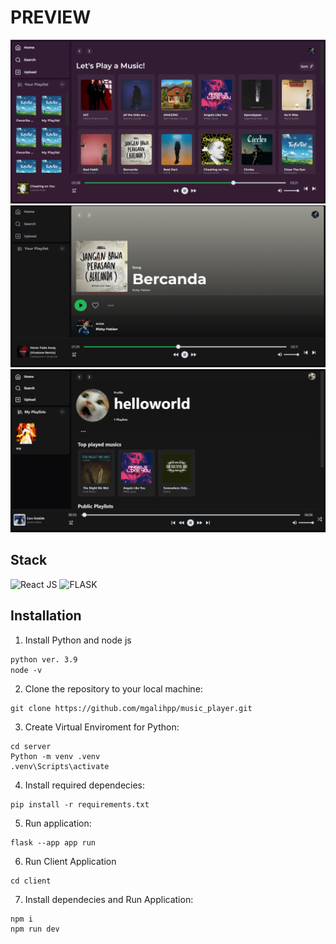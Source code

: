 # PREVIEW

<p align='center'>
    <img src='./docs/preview5.png' alt='preview'>
    <img src='./docs/preview6.png' alt='preview'>
    <img src='./docs//preview7.png' alt='preview'>
</p>

## Stack

![React JS](https://img.shields.io/badge/React-20232A?style=for-the-badge&logo=react&logoColor=61DAFB)
![FLASK](https://img.shields.io/badge/Flask-000000?style=for-the-badge&logo=flask&logoColor=white)

## Installation

1. Install Python and node js

```txt
python ver. 3.9
node -v

```

2. Clone the repository to your local machine:

```
git clone https://github.com/mgalihpp/music_player.git
```

3. Create Virtual Enviroment for Python:

```
cd server
Python -m venv .venv
.venv\Scripts\activate
```

4. Install required dependecies:

```
pip install -r requirements.txt
```

5. Run application:

```
flask --app app run
```

6. Run Client Application

```
cd client
```

7. Install dependecies and Run Application:

```
npm i
npm run dev
```
